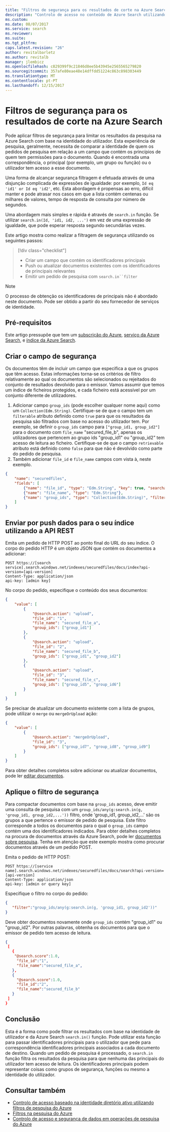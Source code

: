 ```yaml
---
title: "Filtros de segurança para os resultados de corte na Azure Search | Microsoft Docs"
description: "Controlo de acesso no conteúdo de Azure Search utilizando filtros de segurança e de identidades de utilizador."
ms.custom: 
ms.date: 08/07/2017
ms.service: search
ms.reviewer: 
ms.suite: 
ms.tgt_pltfrm: 
caps.latest.revision: "26"
author: revitalbarletz
ms.author: revitalb
manager: jlembicz
ms.openlocfilehash: c829399f9c21846d8ee5b43945e2565565279820
ms.sourcegitcommit: 357afe80eae48e14dffdd51224c863c898303449
ms.translationtype: MT
ms.contentlocale: pt-PT
ms.lasthandoff: 12/15/2017
---
```

# <a name="security-filters-for-trimming-results-in-azure-search"></a>Filtros de segurança para os resultados de corte na Azure Search

Pode aplicar filtros de segurança para limitar os resultados da pesquisa na Azure Search com base na identidade do utilizador. Esta experiência de pesquisa, geralmente, necessita de comparar a identidade de quem os pedidos de pesquisa em relação a um campo que contém os princípios de quem tem permissões para o documento. Quando é encontrada uma correspondência, o principal (por exemplo, um grupo ou função) ou o utilizador tem acesso a esse documento.

Uma forma de alcançar segurança filtragem é efetuada através de uma disjunção complicada de expressões de igualdade: por exemplo, `Id eq 'id1' or Id eq 'id2'`, etc. Esta abordagem é propensas ao erro, difícil manter e pode atrasar nos casos em que a lista contém centenas ou milhares de valores, tempo de resposta de consulta por número de segundos. 

Uma abordagem mais simples e rápida é através de `search.in` função. Se utilizar `search.in(Id, 'id1, id2, ...')` em vez de uma expressão de igualdade, que pode esperar resposta segundo secundárias vezes.

Este artigo mostra como realizar a filtragem de segurança utilizando os seguintes passos:
> [!div class="checklist"]
> * Criar um campo que contém os identificadores principais 
> * Push ou atualizar documentos existentes com os identificadores de principais relevantes
> * Emitir um pedido de pesquisa com `search.in``filter`

>[!NOTE]
> O processo de obtenção os identificadores de principais não é abordado neste documento. Pode ser obtido a partir do seu fornecedor de serviços de identidade.

## <a name="prerequisites"></a>Pré-requisitos

Este artigo pressupõe que tem um [subscrição do Azure](https://azure.microsoft.com/pricing/free-trial/?WT.mc_id=A261C142F), [serviço da Azure Search](https://docs.microsoft.com/azure/search/search-create-service-portal), e [índice da Azure Search](https://docs.microsoft.com/azure/search/search-create-index-portal).  

## <a name="create-security-field"></a>Criar o campo de segurança

Os documentos têm de incluir um campo que especifica a que os grupos que têm acesso. Estas informações torna-se os critérios de filtro relativamente ao qual os documentos são selecionados ou rejeitados do conjunto de resultados devolvido para o emissor.
Vamos assumir que temos um índice de ficheiros protegidos, e cada ficheiro está acessível por um conjunto diferente de utilizadores.
1. Adicionar campo `group_ids` (pode escolher qualquer nome aqui) como um `Collection(Edm.String)`. Certifique-se de que o campo tem um `filterable` atributo definido como `true` para que os resultados da pesquisa são filtrados com base no acesso do utilizador tem. Por exemplo, se definir o `group_ids` campo para `["group_id1, group_id2"]` para o documento com `file_name` "secured_file_b", apenas os utilizadores que pertencem ao grupo ids "group_id1" ou "group_id2" tem acesso de leitura ao ficheiro.
   Certifique-se de que o campo `retrievable` atributo está definido como `false` para que não é devolvido como parte do pedido de pesquisa.
2. Também adicionar `file_id` e `file_name` campos com vista à, neste exemplo.  

```JSON
{
    "name": "securedfiles",  
    "fields": [
        {"name": "file_id", "type": "Edm.String", "key": true, "searchable": false, "sortable": false, "facetable": false},
        {"name": "file_name", "type": "Edm.String"},
        {"name": "group_ids", "type": "Collection(Edm.String)", "filterable": true, "retrievable": false}
    ]
}
```

## <a name="pushing-data-into-your-index-using-the-rest-api"></a>Enviar por push dados para o seu índice utilizando a API REST
  
Emita um pedido de HTTP POST ao ponto final do URL do seu índice. O corpo do pedido HTTP é um objeto JSON que contém os documentos a adicionar:

```
POST https://[search service].search.windows.net/indexes/securedfiles/docs/index?api-version=[api-version]  
Content-Type: application/json
api-key: [admin key]
```

No corpo do pedido, especifique o conteúdo dos seus documentos:

```JSON
{
    "value": [
        {
            "@search.action": "upload",
            "file_id": "1",
            "file_name": "secured_file_a",
            "group_ids": ["group_id1"]
        },
        {
            "@search.action": "upload",
            "file_id": "2",
            "file_name": "secured_file_b",
            "group_ids": ["group_id1", "group_id2"]
        },
        {
            "@search.action": "upload",
            "file_id": "3",
            "file_name": "secured_file_c",
            "group_ids": ["group_id5", "group_id6"]
        }
    ]
}
```

Se precisar de atualizar um documento existente com a lista de grupos, pode utilizar o `merge` ou `mergeOrUpload` ação:

```JSON
{
    "value": [
        {
            "@search.action": "mergeOrUpload",
            "file_id": "3",
            "group_ids": ["group_id7", "group_id8", "group_id9"]
        }
    ]
}
```

Para obter detalhes completos sobre adicionar ou atualizar documentos, pode ler [editar documentos](https://docs.microsoft.com/rest/api/searchservice/addupdate-or-delete-documents).
   
## <a name="apply-the-security-filter"></a>Aplique o filtro de segurança

Para compactar documentos com base na `group_ids` acesso, deve emitir uma consulta de pesquisa com um `group_ids/any(g:search.in(g, 'group_id1, group_id2,...'))` filtro, onde 'group_id1, group_id2,...' são os grupos a que pertence o emissor de pedido de pesquisa.
Este filtro corresponde a todos os documentos para o qual o `group_ids` campo contém uma dos identificadores indicados.
Para obter detalhes completos na procura de documentos através da Azure Search, pode ler [documentos sobre pesquisa](https://docs.microsoft.com/rest/api/searchservice/search-documents).
Tenha em atenção que este exemplo mostra como procurar documentos através de um pedido POST.

Emita o pedido de HTTP POST:

```
POST https://[service name].search.windows.net/indexes/securedfiles/docs/search?api-version=[api-version]  
Content-Type: application/json  
api-key: [admin or query key]
```

Especifique o filtro no corpo do pedido:

```JSON
{
   "filter":"group_ids/any(g:search.in(g, 'group_id1, group_id2'))"  
}
```

Deve obter documentos novamente onde `group_ids` contém "group_id1" ou "group_id2". Por outras palavras, obtenha os documentos para que o emissor de pedido tem acesso de leitura.

```JSON
{
 [
   {
    "@search.score":1.0,
     "file_id":"1",
     "file_name":"secured_file_a",
   },
   {
     "@search.score":1.0,
     "file_id":"2",
     "file_name":"secured_file_b"
   }
 ]
}
```
## <a name="conclusion"></a>Conclusão

Esta é a forma como pode filtrar os resultados com base na identidade de utilizador e da Azure Search `search.in()` função. Pode utilizar esta função para passar identificadores principais para o utilizador que pede para correspondência identificadores principais associados a cada documento de destino. Quando um pedido de pesquisa é processado, o `search.in` função filtra os resultados da pesquisa para que nenhuma das principais do utilizador tem acesso de leitura. Os identificadores principais podem representar coisas como grupos de segurança, funções ou mesmo a identidade do utilizador.
 
## <a name="see-also"></a>Consultar também

+ [Controlo de acesso baseado na identidade diretório ativo utilizando filtros de pesquisa do Azure](search-security-trimming-for-azure-search-with-aad.md)
+ [Filtros na pesquisa do Azure](search-filters.md)
+ [Controlo de acesso e segurança de dados em operações de pesquisa do Azure](search-security-overview.md)